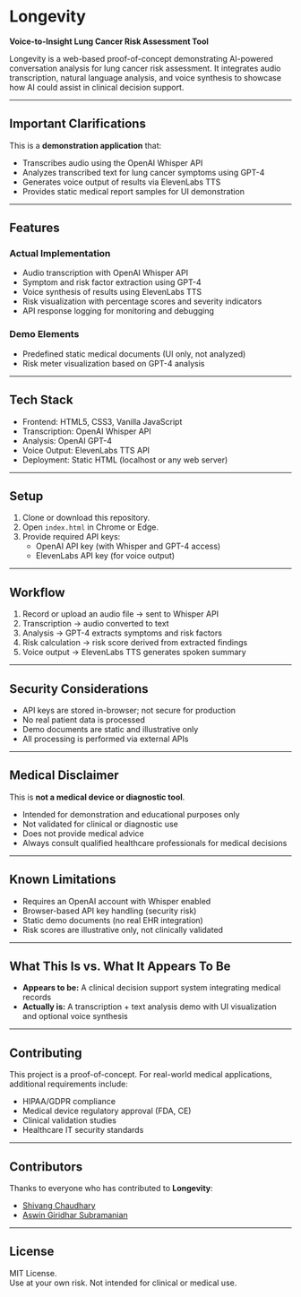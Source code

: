 # Longevity

**Voice-to-Insight Lung Cancer Risk Assessment Tool**

Longevity is a web-based proof-of-concept demonstrating AI-powered conversation analysis for lung cancer risk assessment. It integrates audio transcription, natural language analysis, and voice synthesis to showcase how AI could assist in clinical decision support.

---

## Important Clarifications

This is a **demonstration application** that:
- Transcribes audio using the OpenAI Whisper API
- Analyzes transcribed text for lung cancer symptoms using GPT-4
- Generates voice output of results via ElevenLabs TTS
- Provides static medical report samples for UI demonstration

---

## Features

### Actual Implementation
- Audio transcription with OpenAI Whisper API
- Symptom and risk factor extraction using GPT-4
- Voice synthesis of results using ElevenLabs TTS
- Risk visualization with percentage scores and severity indicators
- API response logging for monitoring and debugging

### Demo Elements
- Predefined static medical documents (UI only, not analyzed)
- Risk meter visualization based on GPT-4 analysis

---

## Tech Stack

- Frontend: HTML5, CSS3, Vanilla JavaScript  
- Transcription: OpenAI Whisper API  
- Analysis: OpenAI GPT-4  
- Voice Output: ElevenLabs TTS API  
- Deployment: Static HTML (localhost or any web server)  

---

## Setup

1. Clone or download this repository.  
2. Open `index.html` in Chrome or Edge.  
3. Provide required API keys:  
   - OpenAI API key (with Whisper and GPT-4 access)  
   - ElevenLabs API key (for voice output)  

---

## Workflow

1. Record or upload an audio file → sent to Whisper API  
2. Transcription → audio converted to text  
3. Analysis → GPT-4 extracts symptoms and risk factors  
4. Risk calculation → risk score derived from extracted findings  
5. Voice output → ElevenLabs TTS generates spoken summary  

---

## Security Considerations

- API keys are stored in-browser; not secure for production  
- No real patient data is processed  
- Demo documents are static and illustrative only  
- All processing is performed via external APIs  

---

## Medical Disclaimer

This is **not a medical device or diagnostic tool**.  
- Intended for demonstration and educational purposes only  
- Not validated for clinical or diagnostic use  
- Does not provide medical advice  
- Always consult qualified healthcare professionals for medical decisions  

---

## Known Limitations

- Requires an OpenAI account with Whisper enabled  
- Browser-based API key handling (security risk)  
- Static demo documents (no real EHR integration)  
- Risk scores are illustrative only, not clinically validated  

---

## What This Is vs. What It Appears To Be

- **Appears to be:** A clinical decision support system integrating medical records  
- **Actually is:** A transcription + text analysis demo with UI visualization and optional voice synthesis  

---

## Contributing

This project is a proof-of-concept. For real-world medical applications, additional requirements include:  
- HIPAA/GDPR compliance  
- Medical device regulatory approval (FDA, CE)  
- Clinical validation studies  
- Healthcare IT security standards  

---

## Contributors

Thanks to everyone who has contributed to **Longevity**:  

- [Shivang Chaudhary](https://www.linkedin.com/in/shivang-chaudhary-2235831b5/)
- [Aswin Giridhar Subramanian](https://www.linkedin.com/in/aswin-giridhar-subramanian/)

---

## License

MIT License.  
Use at your own risk. Not intended for clinical or medical use.
